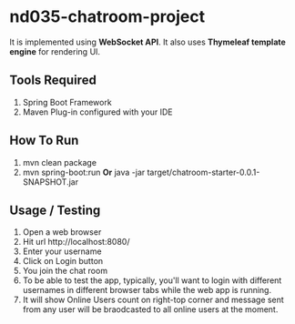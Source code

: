 # nd035-chatroom-project

It is implemented using **WebSocket API**. It also uses **Thymeleaf template engine** for rendering UI. 

## Tools Required
1. Spring Boot Framework
2. Maven Plug-in configured with your IDE

## How To Run
1. mvn clean package
2. mvn spring-boot:run **Or** java -jar target/chatroom-starter-0.0.1-SNAPSHOT.jar

## Usage / Testing
1. Open a web browser
2. Hit url http://localhost:8080/
3. Enter your username
4. Click on Login button 
5. You join the chat room
6. To be able to test the app, typically, you'll want to login with different usernames in different 
   browser tabs while the web app is running.
6. It will show Online Users count on right-top corner and message sent from any user will be braodcasted 
   to all online users at the moment.

